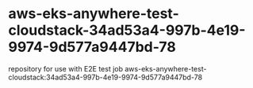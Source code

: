 # aws-eks-anywhere-test-cloudstack-34ad53a4-997b-4e19-9974-9d577a9447bd-78
repository for use with E2E test job aws-eks-anywhere-test-cloudstack:34ad53a4-997b-4e19-9974-9d577a9447bd-78
